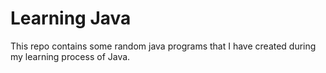 # Learning Java
This repo contains some random java programs that I have created during my learning process of Java.